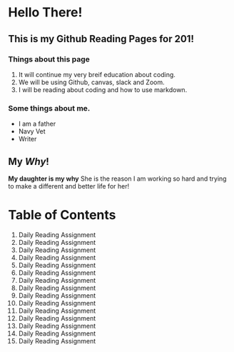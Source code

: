 # Hello There! 

## This is my Github Reading Pages for 201! 

### Things about this page
1. It will continue my very breif education about coding. 
1. We will be using Github, canvas, slack and Zoom. 
1. I will be reading about coding and how to use markdown. 

### Some things about me. 
* I am a father 
* Navy Vet 
* Writer 

## My *Why*! 
**My daughter is my why** She is the reason I am working so hard and trying to make a different and better life for her! 

# Table of Contents
1. Daily Reading Assignment
1. Daily Reading Assignment
1. Daily Reading Assignment
1. Daily Reading Assignment
1. Daily Reading Assignment
1. Daily Reading Assignment
1. Daily Reading Assignment
1. Daily Reading Assignment
1. Daily Reading Assignment
1. Daily Reading Assignment
1. Daily Reading Assignment
1. Daily Reading Assignment
1. Daily Reading Assignment
1. Daily Reading Assignment
1. Daily Reading Assignment
